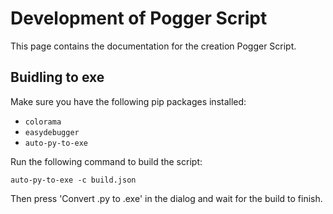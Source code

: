 # Development of Pogger Script
This page contains the documentation for the creation Pogger Script.

## Buidling to exe
Make sure you have the following pip packages installed:
- `colorama`
- `easydebugger`
- `auto-py-to-exe`

Run the following command to build the script:
```
auto-py-to-exe -c build.json
```
Then press 'Convert .py to .exe' in the dialog and wait for the build to finish.